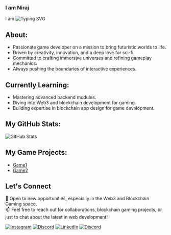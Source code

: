 ### I am Niraj

I am <img src="https://readme-typing-svg.herokuapp.com?font=Fira+Code&pause=1000&color=F7F7F7&width=435&lines=3D%20Artist,Indie%20Game%20Developer,Web3%20Game%20Developer,Animator&loop=true" alt="Typing SVG" />

## About:
- Passionate game developer on a mission to bring futuristic worlds to life.
- Driven by creativity, innovation, and a deep love for sci-fi.
- Committed to crafting immersive universes and refining gameplay mechanics.
- Always pushing the boundaries of interactive experiences.

## Currently Learning:
- Mastering advanced backend modules.
- Diving into Web3 and blockchain development for gaming.
- Building expertise in blockchain app design for game development.

## My GitHub Stats:
![GitHub Stats](https://github-readme-stats.vercel.app/api?username=NirajArts&show_icons=true&theme=radical)

## My Game Projects:
- [Game1](#)
- [Game2](#)

## Let's Connect
🌟 Open to new opportunities, especially in the Web3 and Blockchain Gaming space.  
📫 Feel free to reach out for collaborations, blockchain gaming projects, or just to chat about the latest in web development!

[![Instagram](https://img.shields.io/badge/Instagram-E4405F?style=for-the-badge&logo=instagram&logoColor=white)](https://www.instagram.com/) 
[![Discord](https://img.shields.io/badge/Discord-7289DA?style=for-the-badge&logo=discord&logoColor=white)](https://discord.com/) 
[![LinkedIn](https://img.shields.io/badge/LinkedIn-0A66C2?style=for-the-badge&logo=linkedin&logoColor=white)](https://linkedin.com/) 
[![Discord](https://img.shields.io/badge/Discord-7289DA?style=for-the-badge&logo=discord&logoColor=white)](https://discord.com/)
